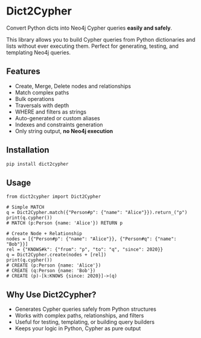 # Dict2Cypher

Convert Python dicts into Neo4j Cypher queries **easily and safely**.  

This library allows you to build Cypher queries from Python dictionaries and lists without ever executing them. Perfect for generating, testing, and templating Neo4j queries.

## Features

- Create, Merge, Delete nodes and relationships
- Match complex paths
- Bulk operations
- Traversals with depth
- WHERE and filters as strings
- Auto-generated or custom aliases
- Indexes and constraints generation
- Only string output, **no Neo4j execution**

## Installation

```bash
pip install dict2cypher
```

## Usage

```python3
from dict2cypher import Dict2Cypher

# Simple MATCH
q = Dict2Cypher.match({"Person#p": {"name": "Alice"}}).return_("p")
print(q.cypher())
# MATCH (p:Person {name: 'Alice'}) RETURN p

# Create Node + Relationship
nodes = [{"Person#p": {"name": "Alice"}}, {"Person#q": {"name": "Bob"}}]
rel = {"KNOWS#k": {"from": "p", "to": "q", "since": 2020}}
q = Dict2Cypher.create(nodes + [rel])
print(q.cypher())
# CREATE (p:Person {name: 'Alice'})
# CREATE (q:Person {name: 'Bob'})
# CREATE (p)-[k:KNOWS {since: 2020}]->(q)
```

## Why Use Dict2Cypher?

- Generates Cypher queries safely from Python structures
- Works with complex paths, relationships, and filters
- Useful for testing, templating, or building query builders
- Keeps your logic in Python, Cypher as pure output
